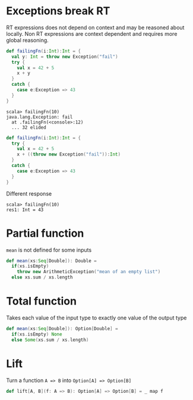 # Exceptions break RT
RT expressions does not depend on context and may be reasoned about locally.
Non RT expressions are context dependent and requires more global reasoning.
```scala
def failingFn(i:Int):Int = {
  val y: Int = throw new Exception("fail")
  try {
    val x = 42 + 5
    x + y
  }
  catch {
    case e:Exception => 43
  }
}
```

```sbtshell
scala> failingFn(10)
java.lang.Exception: fail
  at .failingFn(<console>:12)
  ... 32 elided
```

```scala
def failingFn(i:Int):Int = {
  try {
    val x = 42 + 5
    x + ((throw new Exception("fail")):Int)
  }
  catch {
    case e:Exception => 43
  }
}
```
Different response
```sbtshell
scala> failingFn(10)
res1: Int = 43
```

# Partial function
`mean` is not defined for some inputs
```scala
def mean(xs:Seq[Double]): Double = 
  if(xs.isEmpty)
    throw new ArithmeticException("mean of an empty list")
  else xs.sum / xs.length  
```

# Total function
Takes each value of the input type to exactly one value of the output type
```scala
def mean(xs:Seq[Double]): Option[Double] = 
  if(xs.isEmpty) None
  else Some(xs.sum / xs.length)  
```

# Lift
Turn a function `A => B` into `Option[A] => Option[B]`
```scala
def lift[A, B](f: A => B): Option[A] => Option[B] = _ map f
```